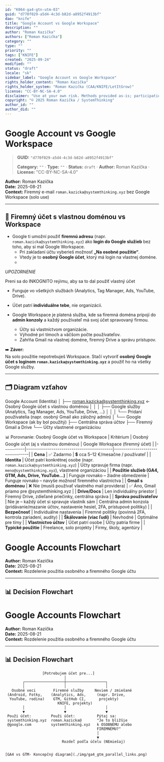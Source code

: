 ```yaml
---
id: "K064-ga4-gtn-utm-03"
guid: "d770f029-a5d4-4c3d-b82d-a8952f4913bf"
dao: "knife"
title: "Google Account vs Google Workspace"
description: ""
author: "Roman Kazička"
authors: ["Roman Kazička"]
category: ""
type: ""
priority: ""
tags: ["KNIFE"]
created: "2025-09-24"
modified: ""
status: "draft"
locale: "sk"
sidebar_label: "Google Account vs Google Workspace"
rights_holder_content: "Roman Kazička"
rights_holder_system: "Roman Kazička (CAA/KNIFE/LetItGrow)"
license: "CC-BY-NC-SA-4.0"
disclaimer: "Use at your own risk. Methods provided as-is; participation is voluntary and context-aware."
copyright: "© 2025 Roman Kazička / SystemThinking"
author_id: ""
author_did: ""
---
```

# Google Account vs Google Workspace
<!-- fm-visible: start -->

> **GUID:** `"d770f029-a5d4-4c3d-b82d-a8952f4913bf"`
>   
> **Category:** `""` · **Type:** `""` · **Status:** `draft` · **Author:** Roman Kazička · **License:** "CC-BY-NC-SA-4.0"
<!-- fm-visible: end -->


**Author:** Roman Kazička  
**Date:** 2025-08-21  
**Context:** Firemný e-mail `roman.kazicka@systemthinking.xyz` bez Google Workspace (solo use)

---

## 🔑 Firemný účet s vlastnou doménou vs Workspace

- Google ti umožní použiť **firemnú adresu** (napr. `roman.kazicka@systemthinking.xyz`) ako **login do Google služieb** bez toho, aby si mal Google Workspace.  
  - Pri zakladaní účtu vyberieš možnosť **„Na osobné použitie“**.  
  - Vtedy je to **osobný Google účet**, ktorý má login na vlastnej doméne.
  -   
 *UPOZORNENIE*
 
 Preni sa do INKOGNITO reýimu, aby sa to dal použiť vlastný účet
  
  - Funguje vo všetkých službách (Analytics, Tag Manager, Ads, YouTube, Drive).  
  - Účet patrí **individuálne tebe**, nie organizácii.

- Google Workspace je platená služba, kde sa firemná doména pripojí do **admin konzoly** a každý používateľ má svoj účet spravovaný firmou.  
  - Účty sú vlastníctvom organizácie.  
  - Výhodné pri tímoch a väčšom počte používateľov.  
  - Zahŕňa Gmail na vlastnej doméne, firemný Drive a správu prístupov.

➡️ **Záver:**  
Na solo použitie nepotrebuješ Workspace. Stačí vytvoriť **osobný Google účet s loginom `roman.kazicka@systemthinking.xyz`** a použiť ho na všetky Google služby.  

---

## 🗂️ Diagram vzťahov


Google Account (Identita)
│
├── roman.kazicka@systemthinking.xyz   ← Osobný Google účet s vlastnou doménou
│   │
│   ├── Google služby (Analytics, Tag Manager, Ads, YouTube, Drive, ...)
│   │
│   └── Pridaní používatelia (napr. osobný Gmail ako záložný admin)
│
└── Google Workspace (ak by bol použitý)
    ├── Centrálna správa účtov
    ├── Firemný Gmail a Drive
    └── Účty vlastnené organizáciou



📊 Porovnanie: Osobný Google účet vs Workspace
| Kritérium | Osobný Google účet (aj s vlastnou doménou) | Google Workspace (firemný účet) |
|-----------|--------------------------------------------|----------------------------------|
| **Cena** | ✅ Zadarmo | 💲 cca 5–12 €/mesačne / používateľ |
| **Identita** | Účet patrí konkrétnej osobe (napr. `roman.kazicka@systemthinking.xyz`) | Účty spravuje firma (napr. `meno@systemthinking.xyz`), vlastnené organizáciou |
| **Použitie služieb (GA4, GTM, Ads, Drive, YouTube...)** | Funguje rovnako – žiadne obmedzenie | Funguje rovnako – navyše možnosť firemného vlastníctva |
| **Gmail s doménou** | ❌ Nie (musíš používať vlastného mail providera) | ✅ Áno, Gmail priamo pre @systemthinking.xyz |
| **Drive/Docs** | Len individuálny priestor | Firemný Drive, zdieľané priečinky, centrálna správa |
| **Správa používateľov** | Nie je – každý účet si spravuje vlastník sám | Centrálna admin konzola (pridávanie/mazanie účtov, nastavenie hesiel, 2FA, prístupové politiky) |
| **Bezpečnosť** | Individuálne nastavenia | Firemné politiky (povinná 2FA, kontrola zariadení, audity) |
| **Škálovanie (viac ľudí)** | Nevhodné | Optimálne pre tímy |
| **Vlastníctvo účtov** | Účet patrí osobe | Účty patria firme |
| **Typické použitie** | Freelance, solo projekty | Firmy, školy, agentúry |

# Google Accounts Flowchart

**Author:** Roman Kazička  
**Date:** 2025-08-21  
**Context:** Rozdelenie použitia osobného a firemného Google účtu

---

## 📊 Decision Flowchart
# Google Accounts Flowchart

**Author:** Roman Kazička  
**Date:** 2025-08-21  
**Context:** Rozdelenie použitia osobného a firemného Google účtu

---

## 📊 Decision Flowchart

```plaintext
                 [Potrebujem účet pre...]
                           │
        ┌──────────────────┼──────────────────┐
        │                  │                  │
   Osobné veci        Firemné služby     Neviem / zmiešané
 (Android, Fotky,    (Analytics, Ads,     (napr. Drive,
  YouTube, rodina)    GTM, GitHub CI,      projekty)
                        KNIFE, projekty)
        │                  │                  │
        ▼                  ▼                  ▼
 Použi účet:         Použi účet:          Pýtaj sa:
 systemthinking.xyz  roman.kazicka@       "Je to bližšie
 @google.com         systemthinking.xyz   k OSOBNÉMU alebo
                                          FIREMNÉMU?"
                                          │
                                          ▼
                          Rozdeľ podľa účelu (NEmiešaj)


[GA4 vs GTM- Koncepčný diagram](./img/ga4_gtm_parallel_links.png)